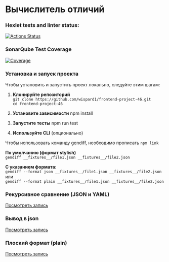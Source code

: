 # Вычислитель отличий

### Hexlet tests and linter status:

[![Actions Status](https://github.com/wispard1/frontend-project-46/actions/workflows/hexlet-check.yml/badge.svg)](https://github.com/wispard1/frontend-project-46/actions)

### SonarQube Test Coverage

[![Coverage](https://sonarcloud.io/api/project_badges/measure?project=wispard1_frontend-project-46&metric=coverage)](https://sonarcloud.io/summary/new_code?id=wispard1_frontend-project-46)

### Установка и запуск проекта
Чтобы установить и запустить проект локально, следуйте этим шагам:
1. **Клонируйте репозиторий**<br>
`git clone https://github.com/wispard1/frontend-project-46.git`<br>
`cd frontend-project-46`

2. **Установите зависимости**
npm install

3. **Запустите тесты**
npm run test

4. **Используйте CLI** (опционально)

Чтобы использовать команду gendiff, необходимо прописать `npm link`

**По умолчанию (формат stylish)**<br>
`gendiff __fixtures__/file1.json __fixtures__/file2.json`

**С указанием формата:**<br>
`gendiff --format json __fixtures__/file1.json __fixtures__/file2.json`<br>
или<br>
`gendiff --format plain __fixtures__/file1.json __fixtures__/file2.json`

### Рекурсивное сравнение (JSON и YAML)

[Посмотреть запись](https://asciinema.org/a/XOQAGJvdySFoMQyCyfnCkNLL2)

### Вывод в json

[Посмотреть запись](https://asciinema.org/a/Rj4Zuf3eFv5gN9DH2ahm0CJBv)

### Плоский формат (plain)

[Посмотреть запись](https://asciinema.org/a/psU2MrSj22hpvd1uKeAqZY5f6)
